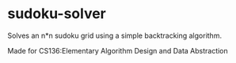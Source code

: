 # sudoku-solver
Solves an n*n sudoku grid using a simple backtracking algorithm.

Made for CS136:Elementary Algorithm Design and Data Abstraction
